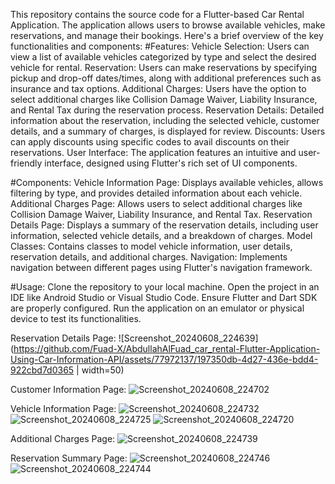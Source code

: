 This repository contains the source code for a Flutter-based Car Rental Application. The application allows users to browse available vehicles, make reservations, and manage their bookings. Here's a brief overview of the key functionalities and components:
#Features:
    Vehicle Selection: Users can view a list of available vehicles categorized by type and select the desired vehicle for rental.
    Reservation: Users can make reservations by specifying pickup and drop-off dates/times, along with additional preferences such as insurance and tax options.
    Additional Charges: Users have the option to select additional charges like Collision Damage Waiver, Liability Insurance, and Rental Tax during the reservation process.
    Reservation Details: Detailed information about the reservation, including the selected vehicle, customer details, and a summary of charges, is displayed for review.
    Discounts: Users can apply discounts using specific codes to avail discounts on their reservations.
    User Interface: The application features an intuitive and user-friendly interface, designed using Flutter's rich set of UI components.

#Components:
    Vehicle Information Page: Displays available vehicles, allows filtering by type, and provides detailed information about each vehicle.
    Additional Charges Page: Allows users to select additional charges like Collision Damage Waiver, Liability Insurance, and Rental Tax.
    Reservation Details Page: Displays a summary of the reservation details, including user information, selected vehicle details, and a breakdown of charges.
    Model Classes: Contains classes to model vehicle information, user details, reservation details, and additional charges.
    Navigation: Implements navigation between different pages using Flutter's navigation framework.

#Usage:
    Clone the repository to your local machine.
    Open the project in an IDE like Android Studio or Visual Studio Code.
    Ensure Flutter and Dart SDK are properly configured.
    Run the application on an emulator or physical device to test its functionalities.

Reservation Details Page:
![Screenshot_20240608_224639](https://github.com/Fuad-X/AbdullahAlFuad_car_rental-Flutter-Application-Using-Car-Information-API/assets/77972137/197350db-4d27-436e-bdd4-922cbd7d0365 | width=50)

Customer Information Page:
![Screenshot_20240608_224702](https://github.com/Fuad-X/AbdullahAlFuad_car_rental-Flutter-Application-Using-Car-Information-API/assets/77972137/9335abab-6318-4b33-a85f-0db97d5e5fd1)

Vehicle Information Page:
![Screenshot_20240608_224732](https://github.com/Fuad-X/AbdullahAlFuad_car_rental-Flutter-Application-Using-Car-Information-API/assets/77972137/6975e281-1490-4490-88a9-159c3696e1ad)
![Screenshot_20240608_224725](https://github.com/Fuad-X/AbdullahAlFuad_car_rental-Flutter-Application-Using-Car-Information-API/assets/77972137/1791544f-35b7-4924-859f-0a93c09f9ecf)
![Screenshot_20240608_224720](https://github.com/Fuad-X/AbdullahAlFuad_car_rental-Flutter-Application-Using-Car-Information-API/assets/77972137/9031d97d-68a8-4f70-acb1-89ea2eff12f2)

Additional Charges Page:
![Screenshot_20240608_224739](https://github.com/Fuad-X/AbdullahAlFuad_car_rental-Flutter-Application-Using-Car-Information-API/assets/77972137/3138ac7d-0afb-4db0-9979-4e14686bc43c)

Reservation Summary Page:
![Screenshot_20240608_224746](https://github.com/Fuad-X/AbdullahAlFuad_car_rental-Flutter-Application-Using-Car-Information-API/assets/77972137/78bc2683-09e3-4ca1-9b89-eb008679f4a0)
![Screenshot_20240608_224744](https://github.com/Fuad-X/AbdullahAlFuad_car_rental-Flutter-Application-Using-Car-Information-API/assets/77972137/cfd2df52-9797-4fb8-a30d-7cd1525eef00)
